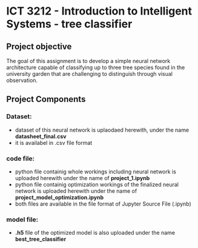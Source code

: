 # ICT 3212 - Introduction to Intelligent Systems - tree classifier

## Project objective

The goal of this assignment is to develop a simple neural network architecture capable of classifying up to three tree species found in the university garden that are challenging to distinguish through visual observation.
## Project Components

### Dataset:
 - dataset of this neural network is uplaodaed herewith, under the name **datasheet_final.csv**
 - it is availabel in .csv file format

### code file:

-   python file containig whole workings including neural network is uploaded herewith under the name of **project_1.ipynb**
-   python file containig optimization workings of the finalized neural network is uploaded herewith under the name of **project_model_optimization.ipynb**
-   both files are available in the file format of Jupyter Source File (.ipynb)

### model file:
-   **.h5** file of the optimized model is also uploaded under the name **best_tree_classifier**
